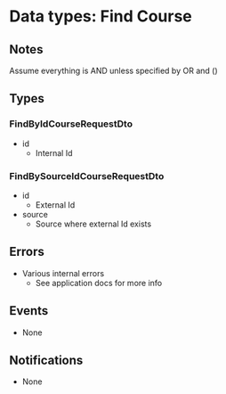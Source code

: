 # Data types: Find Course

## Notes

Assume everything is AND unless specified by OR and ()

## Types

### FindByIdCourseRequestDto

- id
  - Internal Id

### FindBySourceIdCourseRequestDto

- id
  - External Id
- source
  - Source where external Id exists

## Errors

- Various internal errors
  - See application docs for more info

## Events

- None

## Notifications

- None
